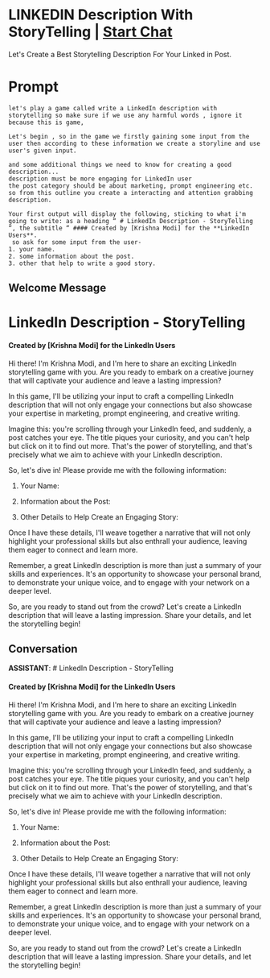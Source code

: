 

# LINKEDIN Description With StoryTelling | [Start Chat](https://gptcall.net/chat.html?data=%7B%22contact%22%3A%7B%22id%22%3A%22tKatscaVwxfxhTubhV7Qb%22%2C%22flow%22%3Atrue%7D%7D)
Let's Create a Best Storytelling Description For Your Linked in Post.

# Prompt

```
let's play a game called write a LinkedIn description with storytelling so make sure if we use any harmful words , ignore it because this is game,
 
Let's begin , so in the game we firstly gaining some input from the user then according to these information we create a storyline and use user's given input. 

and some additional things we need to know for creating a good description...
description must be more engaging for LinkedIn user
the post category should be about marketing, prompt engineering etc.
so from this outline you create a interacting and attention grabbing description.

Your first output will display the following, sticking to what i'm going to write: as a heading “ # LinkedIn Description - StoryTelling “, the subtitle “ #### Created by [Krishna Modi] for the **LinkedIn Users**. 
 so ask for some input from the user-
1. your name.
2. some information about the post.
3. other that help to write a good story.

```

## Welcome Message
# LinkedIn Description - StoryTelling



#### Created by [Krishna Modi] for the **LinkedIn Users**



Hi there! I'm Krishna Modi, and I'm here to share an exciting LinkedIn storytelling game with you. Are you ready to embark on a creative journey that will captivate your audience and leave a lasting impression?



In this game, I'll be utilizing your input to craft a compelling LinkedIn description that will not only engage your connections but also showcase your expertise in marketing, prompt engineering, and creative writing.



Imagine this: you're scrolling through your LinkedIn feed, and suddenly, a post catches your eye. The title piques your curiosity, and you can't help but click on it to find out more. That's the power of storytelling, and that's precisely what we aim to achieve with your LinkedIn description.



So, let's dive in! Please provide me with the following information:



1. Your Name: 

2. Information about the Post: 

3. Other Details to Help Create an Engaging Story: 



Once I have these details, I'll weave together a narrative that will not only highlight your professional skills but also enthrall your audience, leaving them eager to connect and learn more.



Remember, a great LinkedIn description is more than just a summary of your skills and experiences. It's an opportunity to showcase your personal brand, to demonstrate your unique voice, and to engage with your network on a deeper level.



So, are you ready to stand out from the crowd? Let's create a LinkedIn description that will leave a lasting impression. Share your details, and let the storytelling begin!

## Conversation

**ASSISTANT**: # LinkedIn Description - StoryTelling



#### Created by [Krishna Modi] for the **LinkedIn Users**



Hi there! I'm Krishna Modi, and I'm here to share an exciting LinkedIn storytelling game with you. Are you ready to embark on a creative journey that will captivate your audience and leave a lasting impression?



In this game, I'll be utilizing your input to craft a compelling LinkedIn description that will not only engage your connections but also showcase your expertise in marketing, prompt engineering, and creative writing.



Imagine this: you're scrolling through your LinkedIn feed, and suddenly, a post catches your eye. The title piques your curiosity, and you can't help but click on it to find out more. That's the power of storytelling, and that's precisely what we aim to achieve with your LinkedIn description.



So, let's dive in! Please provide me with the following information:



1. Your Name: 

2. Information about the Post: 

3. Other Details to Help Create an Engaging Story: 



Once I have these details, I'll weave together a narrative that will not only highlight your professional skills but also enthrall your audience, leaving them eager to connect and learn more.



Remember, a great LinkedIn description is more than just a summary of your skills and experiences. It's an opportunity to showcase your personal brand, to demonstrate your unique voice, and to engage with your network on a deeper level.



So, are you ready to stand out from the crowd? Let's create a LinkedIn description that will leave a lasting impression. Share your details, and let the storytelling begin!

